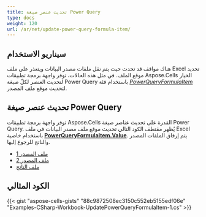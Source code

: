 ```yaml
---
title: تحديث عنصر صيغة Power Query
type: docs
weight: 120
url: /ar/net/update-power-query-formula-item/
---
```


## **سيناريو الاستخدام**

هناك مواقف قد تحدث حيث يتم نقل ملفات مصدر البيانات ويتعذر على ملف Excel تحديد موقع الملف. في مثل هذه الحالات، توفر واجهة برمجة تطبيقات Aspose.Cells الخيار لتحديث العنصر لكلّ صيغة Power Query باستخدام فئة [*PowerQueryFormulaItem*](https://reference.aspose.com/cells/net/aspose.cells.querytables/powerqueryformulaitem) لتحديث موقع ملف المصدر.

## **تحديث عنصر صيغة Power Query**

توفر واجهة برمجة تطبيقات Aspose.Cells القدرة على تحديث عناصر صيغة Power Query. يُظهر مقتطف الكود التالي تحديث موقع ملف مصدر البيانات في ملف Excel باستخدام خاصية [**PowerQueryFormulaItem.Value**](https://reference.aspose.com/cells/net/aspose.cells.querytables/powerqueryformulaitem/properties/value). يتم إرفاق الملفات المصدر والناتج للرجوع إليها.

- [ملف المصدر 1](106364953.xlsx)
- [ملف المصدر 2](106364954.xlsx)
- [ملف الناتج](106364955.xlsx)

## **الكود المثالي**

{{< gist "aspose-cells-gists" "88c9872508ec3150c552eb5155edf06e" "Examples-CSharp-Workbook-UpdatePowerQueryFormulaItem-1.cs" >}}
